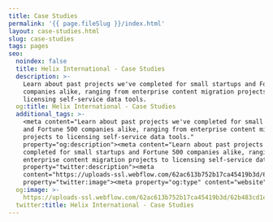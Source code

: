 ```yaml
---
title: Case Studies
permalink: '{{ page.fileSlug }}/index.html'
layout: case-studies.html
slug: case-studies
tags: pages
seo:
  noindex: false
  title: Helix International - Case Studies
  description: >-
    Learn about past projects we've completed for small startups and Fortune 500
    companies alike, ranging from enterprise content migration projects to
    licensing self-service data tools.
  og:title: Helix International - Case Studies
  additional_tags: >-
    <meta content="Learn about past projects we've completed for small startups
    and Fortune 500 companies alike, ranging from enterprise content migration
    projects to licensing self-service data tools."
    property="og:description"><meta content="Learn about past projects we've
    completed for small startups and Fortune 500 companies alike, ranging from
    enterprise content migration projects to licensing self-service data tools."
    property="twitter:description"><meta
    content="https://uploads-ssl.webflow.com/62ac613b752b17ca45419b3d/62b483cd1ef6205d18fd6507_meta-image.png"
    property="twitter:image"><meta property="og:type" content="website">
  og:image: >-
    https://uploads-ssl.webflow.com/62ac613b752b17ca45419b3d/62b483cd1ef6205d18fd6507_meta-image.png
  twitter:title: Helix International - Case Studies
---
```



